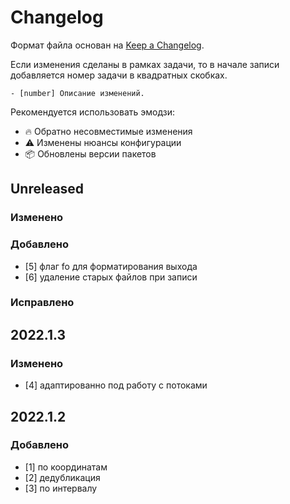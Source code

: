 # Changelog

Формат файла основан на [Keep a Changelog](http://keepachangelog.com/en/1.0.0/).

Если изменения сделаны в рамках задачи, то в начале записи добавляется номер
задачи в квадратных скобках.

```
- [number] Описание изменений.
```

Рекомендуется использовать эмодзи:

- 🔥 Обратно несовместимые изменения
- ⚠️ Изменены нюансы конфигурации
- 📦 Обновлены версии пакетов

## Unreleased

### Изменено

### Добавлено

- [5] флаг fo для форматирования выхода
- [6] удаление старых файлов при записи

### Исправлено

## 2022.1.3

### Изменено

- [4] адаптированно под работу с потоками

## 2022.1.2

### Добавлено

- [1] по координатам
- [2] дедубликация
- [3] по интервалу
